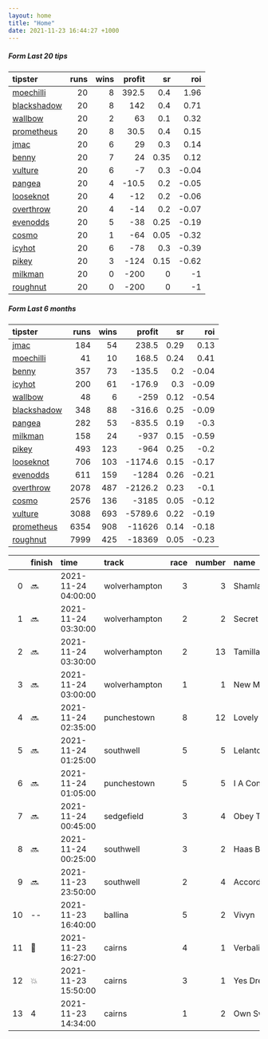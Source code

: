 ```yaml
---   
layout: home  
title: "Home"   
date: 2021-11-23 16:44:27 +1000  
---   
```



##### Form Last 20 tips   

| tipster                                                         |   runs |   wins |   profit |   sr |   roi |
|:----------------------------------------------------------------|-------:|-------:|---------:|-----:|------:|
| [moechilli](https://mrwayneo.github.io/tips/moechilli.html)     |     20 |      8 |    392.5 | 0.4  |  1.96 |
| [blackshadow](https://mrwayneo.github.io/tips/blackshadow.html) |     20 |      8 |    142   | 0.4  |  0.71 |
| [wallbow](https://mrwayneo.github.io/tips/wallbow.html)         |     20 |      2 |     63   | 0.1  |  0.32 |
| [prometheus](https://mrwayneo.github.io/tips/prometheus.html)   |     20 |      8 |     30.5 | 0.4  |  0.15 |
| [jmac](https://mrwayneo.github.io/tips/jmac.html)               |     20 |      6 |     29   | 0.3  |  0.14 |
| [benny](https://mrwayneo.github.io/tips/benny.html)             |     20 |      7 |     24   | 0.35 |  0.12 |
| [vulture](https://mrwayneo.github.io/tips/vulture.html)         |     20 |      6 |     -7   | 0.3  | -0.04 |
| [pangea](https://mrwayneo.github.io/tips/pangea.html)           |     20 |      4 |    -10.5 | 0.2  | -0.05 |
| [looseknot](https://mrwayneo.github.io/tips/looseknot.html)     |     20 |      4 |    -12   | 0.2  | -0.06 |
| [overthrow](https://mrwayneo.github.io/tips/overthrow.html)     |     20 |      4 |    -14   | 0.2  | -0.07 |
| [evenodds](https://mrwayneo.github.io/tips/evenodds.html)       |     20 |      5 |    -38   | 0.25 | -0.19 |
| [cosmo](https://mrwayneo.github.io/tips/cosmo.html)             |     20 |      1 |    -64   | 0.05 | -0.32 |
| [icyhot](https://mrwayneo.github.io/tips/icyhot.html)           |     20 |      6 |    -78   | 0.3  | -0.39 |
| [pikey](https://mrwayneo.github.io/tips/pikey.html)             |     20 |      3 |   -124   | 0.15 | -0.62 |
| [milkman](https://mrwayneo.github.io/tips/milkman.html)         |     20 |      0 |   -200   | 0    | -1    |
| [roughnut](https://mrwayneo.github.io/tips/roughnut.html)       |     20 |      0 |   -200   | 0    | -1    |

##### Form Last 6 months   

| tipster                                                         |   runs |   wins |   profit |   sr |   roi |
|:----------------------------------------------------------------|-------:|-------:|---------:|-----:|------:|
| [jmac](https://mrwayneo.github.io/tips/jmac.html)               |    184 |     54 |    238.5 | 0.29 |  0.13 |
| [moechilli](https://mrwayneo.github.io/tips/moechilli.html)     |     41 |     10 |    168.5 | 0.24 |  0.41 |
| [benny](https://mrwayneo.github.io/tips/benny.html)             |    357 |     73 |   -135.5 | 0.2  | -0.04 |
| [icyhot](https://mrwayneo.github.io/tips/icyhot.html)           |    200 |     61 |   -176.9 | 0.3  | -0.09 |
| [wallbow](https://mrwayneo.github.io/tips/wallbow.html)         |     48 |      6 |   -259   | 0.12 | -0.54 |
| [blackshadow](https://mrwayneo.github.io/tips/blackshadow.html) |    348 |     88 |   -316.6 | 0.25 | -0.09 |
| [pangea](https://mrwayneo.github.io/tips/pangea.html)           |    282 |     53 |   -835.5 | 0.19 | -0.3  |
| [milkman](https://mrwayneo.github.io/tips/milkman.html)         |    158 |     24 |   -937   | 0.15 | -0.59 |
| [pikey](https://mrwayneo.github.io/tips/pikey.html)             |    493 |    123 |   -964   | 0.25 | -0.2  |
| [looseknot](https://mrwayneo.github.io/tips/looseknot.html)     |    706 |    103 |  -1174.6 | 0.15 | -0.17 |
| [evenodds](https://mrwayneo.github.io/tips/evenodds.html)       |    611 |    159 |  -1284   | 0.26 | -0.21 |
| [overthrow](https://mrwayneo.github.io/tips/overthrow.html)     |   2078 |    487 |  -2126.2 | 0.23 | -0.1  |
| [cosmo](https://mrwayneo.github.io/tips/cosmo.html)             |   2576 |    136 |  -3185   | 0.05 | -0.12 |
| [vulture](https://mrwayneo.github.io/tips/vulture.html)         |   3088 |    693 |  -5789.6 | 0.22 | -0.19 |
| [prometheus](https://mrwayneo.github.io/tips/prometheus.html)   |   6354 |    908 | -11626   | 0.14 | -0.18 |
| [roughnut](https://mrwayneo.github.io/tips/roughnut.html)       |   7999 |    425 | -18369   | 0.05 | -0.23 |

|    | finish            | time                | track         |   race |   number | name            |   odds | tipster            |
|---:|:------------------|:--------------------|:--------------|-------:|---------:|:----------------|-------:|:-------------------|
|  0 | :soon:            | 2021-11-24 04:00:00 | wolverhampton |      3 |        3 | Shamlaan        |    3.5 | vulture            |
|  1 | :soon:            | 2021-11-24 03:30:00 | wolverhampton |      2 |        2 | Secret Image    |    4.6 | vulture,milkman    |
|  2 | :soon:            | 2021-11-24 03:30:00 | wolverhampton |      2 |       13 | Tamilla         |    7.5 | looseknot          |
|  3 | :soon:            | 2021-11-24 03:00:00 | wolverhampton |      1 |        1 | New Mission     |    3   | vulture            |
|  4 | :soon:            | 2021-11-24 02:35:00 | punchestown   |      8 |       12 | Lovely Moon     |    6.5 | looseknot          |
|  5 | :soon:            | 2021-11-24 01:25:00 | southwell     |      5 |        5 | Lelantos        |    2.4 | overthrow          |
|  6 | :soon:            | 2021-11-24 01:05:00 | punchestown   |      5 |        5 | I A Connect     |    5.5 | looseknot          |
|  7 | :soon:            | 2021-11-24 00:45:00 | sedgefield    |      3 |        4 | Obey The Rules  |    2.1 | vulture            |
|  8 | :soon:            | 2021-11-24 00:25:00 | southwell     |      3 |        2 | Haas Boy        |    5.5 | looseknot          |
|  9 | :soon:            | 2021-11-23 23:50:00 | southwell     |      2 |        4 | Accordingtogino |    5.5 | overthrow          |
| 10 | --                | 2021-11-23 16:40:00 | ballina       |      5 |        2 | Vivyn           |    1.6 | evenodds,overthrow |
| 11 | :2nd_place_medal: | 2021-11-23 16:27:00 | cairns        |      4 |        1 | Verbalizer      |    2.3 | benny,icyhot       |
| 12 | :boom:            | 2021-11-23 15:50:00 | cairns        |      3 |        1 | Yes Dream       |    1.3 | evenodds,milkman   |
| 13 | 4                 | 2021-11-23 14:34:00 | cairns        |      1 |        2 | Own Sweet Way   |    2.7 | vulture,pangea     |